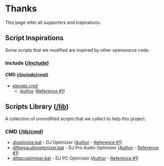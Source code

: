 # Thanks

This page refer all supporters and inspirations.

## Script Inspirations

Some scripts that we modified are inspired by other opensource code.

### Include ([/include](https://github.com/EnthDev/edevshelltool/tree/master/include))

#### CMD ([/include/cmd](https://github.com/EnthDev/edevshelltool/tree/master/include/cmd))
* [elevate.cmd](https://github.com/EnthDev/edevshelltool/blob/master/include/cmd/elevate.cmd)
  * [Author](http://stackoverflow.com/users/1016343/matt) ([Reference #1](http://stackoverflow.com/a/12264592))

## Scripts Library ([/lib](https://github.com/EnthDev/edevshelltool/tree/master/lib))

A collection of unmodified scripts that we collect to help this project.

### CMD ([/lib/cmd](https://github.com/EnthDev/edevshelltool/tree/master/lib/cmd))
* [djoptimize.bat](https://github.com/EnthDev/edevshelltool/blob/master/lib/cmd/djoptimize.bat) - DJ Optimizer ([Author](https://github.com/seankmchenry) - [Reference #1](https://github.com/seankmchenry/dj-optimize/blob/master/dj-optimize.bat))
* [djttproaudiooptimizer.bat](https://github.com/EnthDev/edevshelltool/blob/master/lib/cmd/djttproaudiooptimizer.bat) - DJ Pro Audio Optimizer ([Author](https://github.com/seankmchenry) - [Reference #1](https://github.com/seankmchenry/dj-optimize/blob/master/dj-optimize-win7.bat))
* [djttpcoptimizer.bat](https://github.com/EnthDev/edevshelltool/blob/master/lib/cmd/djttpcoptimizer.bat) - DJ PC Optimizer ([Author](http://forum.djtechtools.com/member.php?u=28939) - [Reference #1](http://forum.djtechtools.com/showthread.php?t=31864&page=2&p=318516&viewfull=1#post318516))
